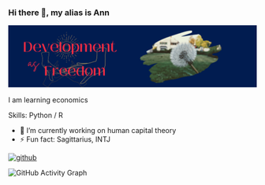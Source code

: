 ### Hi there 👋, my alias is Ann
![](https://raw.githubusercontent.com/Thu-Duong/Thu-Duong/main/Anh-Thu%20Duong%20(1).png)

I am learning economics

Skills: Python / R 

- 🔭 I’m currently working on human capital theory 
- ⚡ Fun fact: Sagittarius, INTJ 


[<img src='https://cdn.jsdelivr.net/npm/simple-icons@3.0.1/icons/github.svg' alt='github' height='40'>](https://github.com/Thu-Duong)  

![GitHub Activity Graph](https://activity-graph.herokuapp.com/graph?username=Thu-Duong)  

